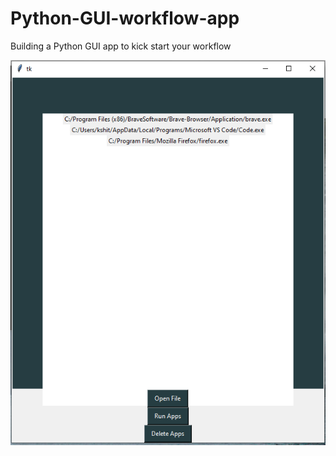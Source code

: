 # Python-GUI-workflow-app
Building a Python GUI app to kick start your workflow



![alt text](https://github.com/kshitijzutshi/Python-GUI-workflow-app/blob/master/python-gui.PNG)
